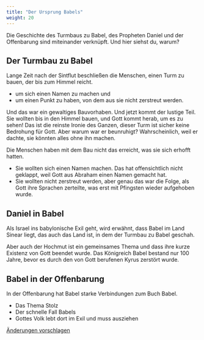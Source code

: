 ```yaml
---
title: "Der Ursprung Babels"
weight: 20
---
```



Die Geschichte des Turmbaus zu Babel, des Propheten Daniel und der Offenbarung sind miteinander verknüpft. Und hier siehst du, warum?


## Der Turmbau zu Babel

<a name="491e"></a>
Lange Zeit nach der Sintflut beschließen die Menschen, einen Turm zu bauen, der bis zum Himmel reicht.

- um sich einen Namen zu machen und
- um einen Punkt zu haben, von dem aus sie nicht zerstreut werden.


Und das war ein gewaltiges Bauvorhaben. Und jetzt kommt der lustige Teil. Sie wollten bis in den Himmel bauen, und Gott kommt herab, um es zu sehen! Das ist die reinste Ironie des Ganzen, dieser Turm ist sicher keine Bedrohung für Gott. Aber warum war er beunruhigt? Wahrscheinlich, weil er dachte, sie könnten alles ohne ihn machen.

Die Menschen haben mit dem Bau nicht das erreicht, was sie sich erhofft hatten.

- Sie wollten sich einen Namen machen. Das hat offensichtlich nicht geklappt, weil Gott aus Abraham einen Namen gemacht hat.
- Sie wollten nicht zerstreut werden, aber genau das war die Folge, als Gott ihre Sprachen zerteilte, was erst mit Pfingsten wieder aufgehoben wurde.



## Daniel in Babel

<a name="644d"></a>
Als Israel ins babylonische Exil geht, wird erwähnt, dass Babel im Land Sinear liegt, das auch das Land ist, in dem der Turmbau zu Babel geschah.

Aber auch der Hochmut ist ein gemeinsames Thema und dass ihre kurze Existenz von Gott beendet wurde. Das Königreich Babel bestand nur 100 Jahre, bevor es durch den von Gott berufenen Kyrus zerstört wurde.


## Babel in der Offenbarung

<a name="d54a"></a>
In der Offenbarung hat Babel starke Verbindungen zum Buch Babel.

- Das Thema Stolz
- Der schnelle Fall Babels
- Gottes Volk lebt dort im Exil und muss ausziehen




[Änderungen vorschlagen](https://github.com/revelation-today/revelation-today/blob/main/exampleSite/content/docs/bible/keyword/expl/the-origin-of-babel.de.md)
